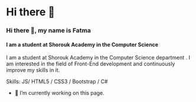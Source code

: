 # Hi there 👋

### Hi there 👋, my name is Fatma
#### I am a student at Shorouk Academy in the Computer Science
I am a student at Shorouk Academy in the Computer Science department . I am interested in the field of Front-End development and continuously improve my skills in it.

Skills: JS/ HTML5 / CSS3 / Bootstrap / C#

- 🔭 I’m currently working on this page. 






